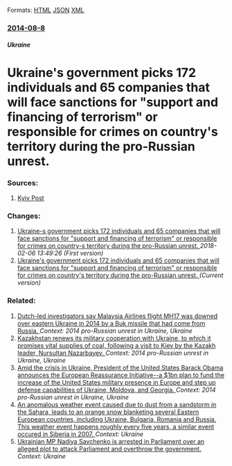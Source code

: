 
Formats: [HTML](/news/2014/08/8/ukraineas-government-picks-172-individuals-and-65-companies-that-will-face-sanctions-for-support-and-financing-of-terrorism-or-responsib.html)  [JSON](/news/2014/08/8/ukraineas-government-picks-172-individuals-and-65-companies-that-will-face-sanctions-for-support-and-financing-of-terrorism-or-responsib.json)  [XML](/news/2014/08/8/ukraineas-government-picks-172-individuals-and-65-companies-that-will-face-sanctions-for-support-and-financing-of-terrorism-or-responsib.xml)  

### [2014-08-8](/news/2014/08/8/index.md)

##### Ukraine
# Ukraine's government picks 172 individuals and 65 companies that will face sanctions for "support and financing of terrorism" or responsible for crimes on country's territory during the pro-Russian unrest. 




### Sources:

1. [Kyiv Post](http://www.kyivpost.com/content/ukraine/ukraine-to-sanction-172-individuals-and-65-companies-for-support-of-terrorism-359932.html)

### Changes:

1. [Ukraine-s government picks 172 individuals and 65 companies that will face sanctions for "support and financing of terrorism" or responsible for crimes on country-s territory during the pro-Russian unrest. ](/news/2014/08/8/ukraine-s-government-picks-172-individuals-and-65-companies-that-will-face-sanctions-for-support-and-financing-of-terrorism-or-responsib.md) _2018-02-06 13:49:26 (First version)_
1. [Ukraine's government picks 172 individuals and 65 companies that will face sanctions for "support and financing of terrorism" or responsible for crimes on country's territory during the pro-Russian unrest. ](/news/2014/08/8/ukraineas-government-picks-172-individuals-and-65-companies-that-will-face-sanctions-for-support-and-financing-of-terrorism-or-responsib.md) _(Current version)_

### Related:

1. [Dutch-led investigators say Malaysia Airlines flight MH17 was downed over eastern Ukraine in 2014 by a Buk missile that had come from Russia. ](/news/2016/09/28/dutch-led-investigators-say-malaysia-airlines-flight-mh17-was-downed-over-eastern-ukraine-in-2014-by-a-buk-missile-that-had-come-from-russia.md) _Context: 2014 pro-Russian unrest in Ukraine, Ukraine_
2. [Kazakhstan renews its military cooperation with Ukraine, to which it promises vital supplies of coal, following a visit to Kiev by the Kazakh leader, Nursultan Nazarbayev. ](/news/2014/12/22/kazakhstan-renews-its-military-cooperation-with-ukraine-to-which-it-promises-vital-supplies-of-coal-following-a-visit-to-kiev-by-the-kazak.md) _Context: 2014 pro-Russian unrest in Ukraine, Ukraine_
3. [Amid the crisis in Ukraine, President of the United States Barack Obama announces the European Reassurance Initiative--a $1bn plan to fund the increase of the United States military presence in Europe and step up defense capabilities of Ukraine, Moldova, and Georgia. ](/news/2014/06/3/amid-the-crisis-in-ukraine-president-of-the-united-states-barack-obama-announces-the-european-reassurance-initiativeaa-1bn-plan-to-fund.md) _Context: 2014 pro-Russian unrest in Ukraine, Ukraine_
4. [An anomalous weather event caused due to dust from a sandstorm in the Sahara, leads to an orange snow blanketing several Eastern European countries, including Ukraine, Bulgaria, Romania and Russia. This weather event happens roughly every five years, a similar event occured in Siberia in 2007. ](/news/2018/03/25/an-anomalous-weather-event-caused-due-to-dust-from-a-sandstorm-in-the-sahara-leads-to-an-orange-snow-blanketing-several-eastern-european-co.md) _Context: Ukraine_
5. [Ukrainian MP Nadiya Savchenko is arrested in Parliament over an alleged plot to attack Parliament and overthrow the government. ](/news/2018/03/22/ukrainian-mp-nadiya-savchenko-is-arrested-in-parliament-over-an-alleged-plot-to-attack-parliament-and-overthrow-the-government.md) _Context: Ukraine_
